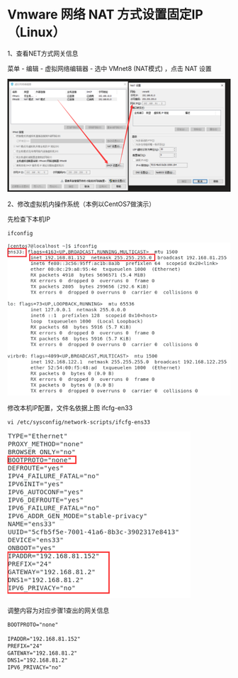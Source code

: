 # Vmware 网络 NAT 方式设置固定IP（Linux）

1、查看NET方式网关信息

菜单 - 编辑 - 虚拟网络编辑器 - 选中 VMnet8 (NAT模式) ，点击 NAT 设置

![net](Vmware-NET.assets/net.png)

 

2、修改虚拟机内操作系统（本例以CentOS7做演示）

先检查下本机IP

```shell
ifconfig
```

![image-20220404213042113](Vmware-NET.assets/image-20220404213042113.png)

修改本机IP配置，文件名依据上图 ifcfg-en33

```shell
vi /etc/sysconfig/network-scripts/ifcfg-ens33
```

![image-20220404214306943](Vmware-NET.assets/image-20220404214306943.png)

调整内容为对应步骤1查出的网关信息

```shell
BOOTPROTO="none"

IPADDR="192.168.81.152"
PREFIX="24"
GATEWAY="192.168.81.2"
DNS1="192.168.81.2"
IPV6_PRIVACY="no"
```

